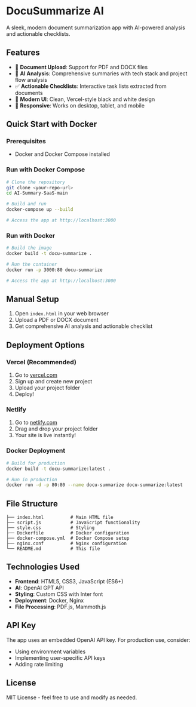 # DocuSummarize AI

A sleek, modern document summarization app with AI-powered analysis and actionable checklists.

## Features

- 📄 **Document Upload**: Support for PDF and DOCX files
- 🤖 **AI Analysis**: Comprehensive summaries with tech stack and project flow analysis
- ✅ **Actionable Checklists**: Interactive task lists extracted from documents
- 🎨 **Modern UI**: Clean, Vercel-style black and white design
- 📱 **Responsive**: Works on desktop, tablet, and mobile

## Quick Start with Docker

### Prerequisites
- Docker and Docker Compose installed

### Run with Docker Compose
```bash
# Clone the repository
git clone <your-repo-url>
cd AI-Summary-SaaS-main

# Build and run
docker-compose up --build

# Access the app at http://localhost:3000
```

### Run with Docker
```bash
# Build the image
docker build -t docu-summarize .

# Run the container
docker run -p 3000:80 docu-summarize

# Access the app at http://localhost:3000
```

## Manual Setup

1. Open `index.html` in your web browser
2. Upload a PDF or DOCX document
3. Get comprehensive AI analysis and actionable checklist

## Deployment Options

### Vercel (Recommended)
1. Go to [vercel.com](https://vercel.com)
2. Sign up and create new project
3. Upload your project folder
4. Deploy!

### Netlify
1. Go to [netlify.com](https://netlify.com)
2. Drag and drop your project folder
3. Your site is live instantly!

### Docker Deployment
```bash
# Build for production
docker build -t docu-summarize:latest .

# Run in production
docker run -d -p 80:80 --name docu-summarize docu-summarize:latest
```

## File Structure

```
├── index.html          # Main HTML file
├── script.js           # JavaScript functionality
├── style.css           # Styling
├── Dockerfile          # Docker configuration
├── docker-compose.yml  # Docker Compose setup
├── nginx.conf          # Nginx configuration
└── README.md           # This file
```

## Technologies Used

- **Frontend**: HTML5, CSS3, JavaScript (ES6+)
- **AI**: OpenAI GPT API
- **Styling**: Custom CSS with Inter font
- **Deployment**: Docker, Nginx
- **File Processing**: PDF.js, Mammoth.js

## API Key

The app uses an embedded OpenAI API key. For production use, consider:
- Using environment variables
- Implementing user-specific API keys
- Adding rate limiting

## License

MIT License - feel free to use and modify as needed.
